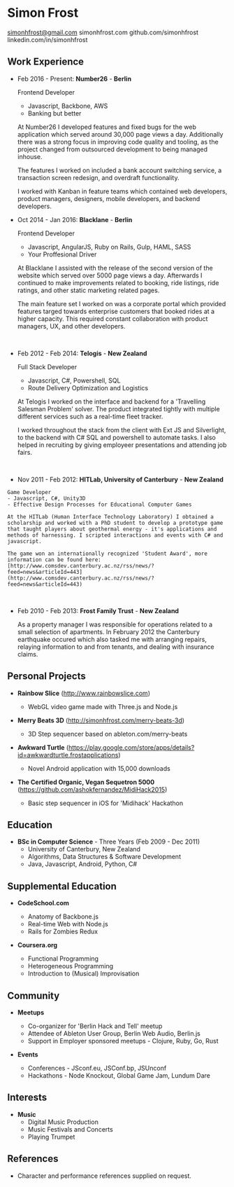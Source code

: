 Simon Frost
=

simonhfrost@gmail.com
simonhfrost.com
github.com/simonhfrost
linkedin.com/in/simonhfrost

Work Experience
-

*  Feb 2016 - Present: **Number26** - **Berlin**

	Frontend Developer
	- Javascript, Backbone, AWS
	- Banking but better

	At Number26 I developed features and fixed bugs for the web application which served around 30,000 page views a day. Additionally there was a strong focus in improving code quality and tooling, as the project changed from outsourced development to being managed inhouse.
	
	The features I worked on included a bank account switching service, a transaction screen redesign, and overdraft functionality.
	
	I worked with Kanban in feature teams which contained web developers, product managers, designers, mobile developers, and backend developers.

*  Oct 2014 - Jan 2016: **Blacklane** - **Berlin**

    Frontend Developer
    - Javascript, AngularJS, Ruby on Rails, Gulp, HAML, SASS
    - Your Proffesional Driver

	At Blacklane I assisted with the release of the second version of the website which served over 5000 page views a day. Afterwards I continued to make improvements related to booking, ride listings, ride ratings, and other static marketing related pages.
	
	The main feature set I worked on was a corporate portal which provided features targed towards enterprise customers that booked rides at a higher capacity. This required constant collaboration with product managers, UX, and other developers.

&nbsp;

*   Feb 2012 - Feb 2014: **Telogis** - **New Zealand**

    Full Stack Developer
    - Javascript, C#, Powershell, SQL
    - Route Delivery Optimization and Logistics

    At Telogis I worked on the interface and backend for a 'Travelling Salesman Problem' solver. The product integrated tightly with multiple different services such as a real-time fleet tracker.
    
    I worked throughout the stack from the client with Ext JS and Silverlight, to the backend with C# SQL and powershell to automate tasks. I also helped in recruiting by giving employeer presentations and attending job fairs.
    
&nbsp;
        
* 	 Nov 2011 - Feb 2012: **HITLab, University of Canterbury** - **New Zealand**

    Game Developer
    - Javascript, C#, Unity3D
    - Effective Design Processes for Educational Computer Games

    At the HITLab (Human Interface Technology Laboratory) I obtained a scholarship and worked with a PhD student to develop a prototype game that taught players about geothermal energy - it's applications and methods of harnessing. I scripted interactions and events with C# and javascript.
        
    The game won an internationally recognized 'Student Award', more information can be found here: [http://www.comsdev.canterbury.ac.nz/rss/news/?feed=news&articleId=443](http://www.comsdev.canterbury.ac.nz/rss/news/?feed=news&articleId=443)
    
&nbsp;

*   Feb 2010 - Feb 2013: **Frost Family Trust** - **New Zealand**


    As a property manager I was responsible for operations related to a small selection of apartments. In February 2012 the Canterbury earthquake occured which also tasked me with arranging repairs, relaying information to and from tenants, and dealing with insurance claims.


Personal Projects
-

*   **Rainbow Slice** (http://www.rainbowslice.com)
    - WebGL video game made with Three.js and Node.js

*   **Merry Beats 3D** (http://simonhfrost.com/merry-beats-3d)
    - 3D Step sequencer based on ableton.com/merry-beats

*   **Awkward Turtle** (https://play.google.com/store/apps/details?id=awkwardturtle.frostapplications)
    - Novel Android application with 15,000 downloads

*   **The Certified Organic, Vegan Sequetron 5000** (https://github.com/ashokfernandez/MidiHack2015)
    - Basic step sequencer in iOS for 'Midihack' Hackathon


Education
-

*   **BSc in Computer Science** - Three Years (Feb 2009 - Dec 2011)
    - University of Canterbury, New Zealand
    - Algorithms, Data Structures & Software Development
    - Java, Javascript, Android, Python, C#

Supplemental Education
-

*   **CodeSchool.com**
    - Anatomy of Backbone.js
    - Real-time Web with Node.js
    - Rails for Zombies Redux

*   **Coursera.org**
    - Functional Programming
    - Heterogeneous Programming
    - Introduction to (Musical) Improvisation

Community
-

* **Meetups**
	- Co-organizer for 'Berlin Hack and Tell' meetup
	- Attendee of Ableton User Group, Berlin Web Audio, Berlin.js
	- Support in Employer sponsored meetups - Clojure, Ruby, Go, Rust

* **Events**
	- Conferences - JSconf.eu, JSConf.bp, JSUnconf
	- Hackathons - Node Knockout, Global Game Jam, Lundum Dare

Interests
-

*   **Music**
    - Digital Music Production
    - Music Festivals and Concerts
    - Playing Trumpet

References
-

*   Character and performance references supplied on request.
